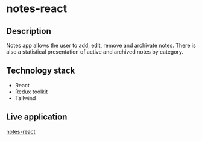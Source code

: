 # notes-react

## Description

Notes app allows the user to add, edit, remove and archivate notes. There is also a statistical presentation of active and archived notes by category.

## Technology stack

- React
- Redux toolkit
- Tailwind

## Live application

[notes-react]([https://marisereda.github.io/notes-js/](https://graceful-crisp-910b9b.netlify.app/)https://graceful-crisp-910b9b.netlify.app/)

